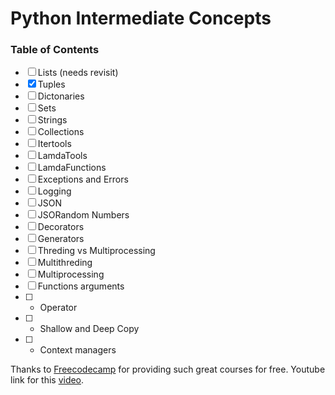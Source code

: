 # Python Intermediate Concepts

### Table of Contents
- [ ] Lists (needs revisit)
- [x] Tuples
- [ ] Dictonaries
- [ ] Sets
- [ ] Strings
- [ ] Collections
- [ ] Itertools
- [ ] LamdaTools
- [ ] LamdaFunctions
- [ ] Exceptions and Errors
- [ ] Logging
- [ ] JSON
- [ ] JSORandom Numbers
- [ ] Decorators
- [ ] Generators
- [ ] Threding vs Multiprocessing
- [ ] Multithreding
- [ ] Multiprocessing
- [ ] Functions arguments
- [ ] * Operator
- [ ] * Shallow and Deep Copy
- [ ] * Context managers



Thanks to [Freecodecamp](https://www.youtube.com/@freecodecamp) for providing such great courses for free.
Youtube link for this [video](https://www.youtube.com/watch?v=HGOBQPFzWKo).